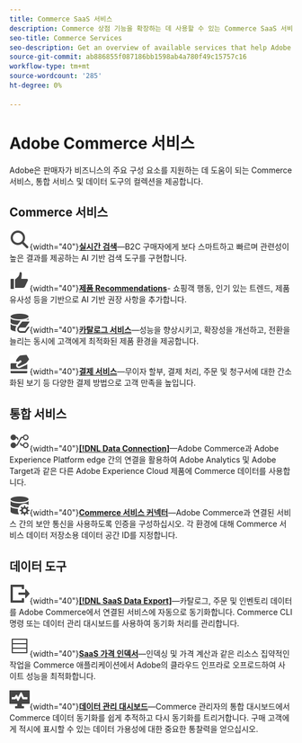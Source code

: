 ```yaml
---
title: Commerce SaaS 서비스
description: Commerce 상점 기능을 확장하는 데 사용할 수 있는 Commerce SaaS 서비스에 대해 알아봅니다
seo-title: Commerce Services
seo-description: Get an overview of available services that help Adobe Commerce merchants extend storefront capabilities to support key components of their business.
source-git-commit: ab886855f087186bb1598ab4a780f49c15757c16
workflow-type: tm+mt
source-wordcount: '285'
ht-degree: 0%

---
```


# Adobe Commerce 서비스

Adobe은 판매자가 비즈니스의 주요 구성 요소를 지원하는 데 도움이 되는 Commerce 서비스, 통합 서비스 및 데이터 도구의 컬렉션을 제공합니다.

## Commerce 서비스

![검색](../landing/assets/icon-magnify.svg){width="40"}**[실시간 검색](https://experienceleague.adobe.com/en/docs/commerce-merchant-services/live-search/overview)**—B2C 구매자에게 보다 스마트하고 빠르며 관련성이 높은 결과를 제공하는 AI 기반 검색 도구를 구현합니다.

![ThumbsUp](../landing/assets/icon-thumbs-up.svg){width="40"}**[제품 Recommendations](https://experienceleague.adobe.com/en/en/docs/commerce-merchant-services/product-recommendations/overview)**- 쇼핑객 행동, 인기 있는 트렌드, 제품 유사성 등을 기반으로 AI 기반 권장 사항을 추가합니다.

![연결된 서비스에 대한 카탈로그 데이터](../landing/assets/icon-data-book.svg){width="40"}**[카탈로그 서비스](https://experienceleague.adobe.com/en/docs/commerce-merchant-services/catalog-service/overview)**—성능을 향상시키고, 확장성을 개선하고, 전환을 늘리는 동시에 고객에게 최적화된 제품 환경을 제공합니다.

![결제 방법](../landing/assets/icon-credit-card.svg){width="40"}**[결제 서비스](https://experienceleague.adobe.com/en/docs/commerce-merchant-services/payment-services/overview)**—무이자 할부, 결제 처리, 주문 및 청구서에 대한 간소화된 보기 등 다양한 결제 방법으로 고객 만족을 높입니다.

## 통합 서비스

![플랫폼으로 데이터 전송](../landing/assets/icon-transfer-to-platform.svg){width="40"}**[[!DNL Data Connection]](https://experienceleague.adobe.com/en/docs/commerce-merchant-services/data-connection/overview)**—Adobe Commerce과 Adobe Experience Platform edge 간의 연결을 활용하여 Adobe Analytics 및 Adobe Target과 같은 다른 Adobe Experience Cloud 제품에 Commerce 데이터를 사용합니다.

![데이터 연결](../landing/assets/icon-data-setting.svg){width="40"}**[Commerce 서비스 커넥터](https://experienceleague.adobe.com/en/docs/commerce-merchant-services/user-guides/integration-services/saas)**—Adobe Commerce과 연결된 서비스 간의 보안 통신을 사용하도록 인증을 구성하십시오. 각 환경에 대해 Commerce 서비스 데이터 저장소용 데이터 공간 ID를 지정합니다.

## 데이터 도구

![SaaS 데이터 내보내기 피드 관리](../landing/assets/icon-export.svg){width="40"}**[[!DNL SaaS Data Export]](https://experienceleague.adobe.com/en/docs/commerce-merchant-services/saas-data-export/overview)**—카탈로그, 주문 및 인벤토리 데이터를 Adobe Commerce에서 연결된 서비스에 자동으로 동기화합니다. Commerce CLI 명령 또는 데이터 관리 대시보드를 사용하여 동기화 처리를 관리합니다.

![제품 가격 피드](../landing/assets/icon-feed.svg){width="40"}**[SaaS 가격 인덱서](https://experienceleague.adobe.com/en/docs/commerce-merchant-services/price-indexer/price-indexing)**—인덱싱 및 가격 계산과 같은 리소스 집약적인 작업을 Commerce 애플리케이션에서 Adobe의 클라우드 인프라로 오프로드하여 사이트 성능을 최적화합니다.

![데이터 동기화 모니터링](../landing/assets/icon-monitoring.svg){width="40"}**[데이터 관리 대시보드](https://experienceleague.adobe.com/en/docs/commerce-admin/systems/data-transfer/data-dashboard)**—Commerce 관리자의 통합 대시보드에서 Commerce 데이터 동기화를 쉽게 추적하고 다시 동기화를 트리거합니다. 구매 고객에게 적시에 표시할 수 있는 데이터 가용성에 대한 중요한 통찰력을 얻으십시오.

